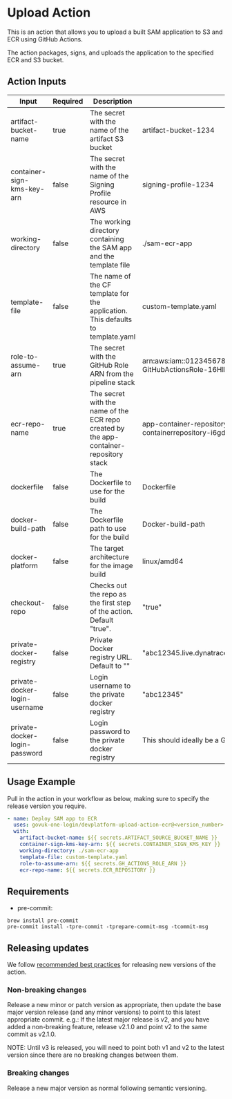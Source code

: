 # Upload Action

This is an action that allows you to upload a built SAM application to S3 and ECR using GitHub Actions.

The action packages, signs, and uploads the application to the specified ECR and S3 bucket.

## Action Inputs

| Input                         | Required | Description                                                                            | Example                                                                              |
| ----------------------------- | -------- | -------------------------------------------------------------------------------------- | ------------------------------------------------------------------------------------ |
| artifact-bucket-name          | true     | The secret with the name of the artifact S3 bucket                                     | artifact-bucket-1234                                                                 |
| container-sign-kms-key-arn    | false    | The secret with the name of the Signing Profile resource in AWS                        | signing-profile-1234                                                                 |
| working-directory             | false    | The working directory containing the SAM app and the template file                     | ./sam-ecr-app                                                                        |
| template-file                 | false    | The name of the CF template for the application. This defaults to template.yaml        | custom-template.yaml                                                                 |
| role-to-assume-arn            | true     | The secret with the GitHub Role ARN from the pipeline stack                            | arn:aws:iam::0123456789999:role/myawesomeapppipeline-GitHubActionsRole-16HIKMTBBDL8Y |
| ecr-repo-name                 | true     | The secret with the name of the ECR repo created by the app-container-repository stack | app-container-repository-tobytraining-containerrepository-i6gdfkdnwrrm               |
| dockerfile                    | false    | The Dockerfile to use for the build                                                    | Dockerfile                                                                           |
| docker-build-path             | false    | The Dockerfile path to use for the build                                               | Docker-build-path                                                                    |
| docker-platform               | false    | The target architecture for the image build                                            | linux/amd64                                                                          |
| checkout-repo                 | false    | Checks out the repo as the first step of the action. Default "true".                   | "true"                                                                               |
| private-docker-registry       | false    | Private Docker registry URL. Default to ""                                             | "abc12345.live.dynatrace.com"                                                        |
| private-docker-login-username | false    | Login username to the private docker registry                                          | "abc12345"                                                                           |
| private-docker-login-password | false    | Login password to the private docker registry                                          | This should ideally be a GitHub secret                                               |

## Usage Example

Pull in the action in your workflow as below, making sure to specify the release version you require.

```yaml
- name: Deploy SAM app to ECR
  uses: govuk-one-login/devplatform-upload-action-ecr@<version_number>
  with:
    artifact-bucket-name: ${{ secrets.ARTIFACT_SOURCE_BUCKET_NAME }}
    container-sign-kms-key-arn: ${{ secrets.CONTAINER_SIGN_KMS_KEY }}
    working-directory: ./sam-ecr-app
    template-file: custom-template.yaml
    role-to-assume-arn: ${{ secrets.GH_ACTIONS_ROLE_ARN }}
    ecr-repo-name: ${{ secrets.ECR_REPOSITORY }}
```

## Requirements

- pre-commit:

```shell
brew install pre-commit
pre-commit install -tpre-commit -tprepare-commit-msg -tcommit-msg
```

## Releasing updates

We follow [recommended best practices](https://docs.github.com/en/actions/creating-actions/releasing-and-maintaining-actions) for releasing new versions of the action.

### Non-breaking changes

Release a new minor or patch version as appropriate, then update the base major version release (and any minor versions)
to point to this latest appropriate commit. e.g.: If the latest major release is v2, and you have added a non-breaking
feature, release v2.1.0 and point v2 to the same commit as v2.1.0.

NOTE: Until v3 is released, you will need to point both v1 and v2 to the latest version since there are no breaking changes between them.

### Breaking changes

Release a new major version as normal following semantic versioning.
